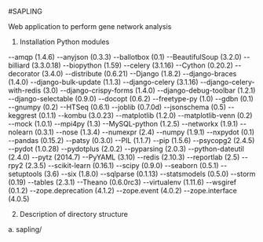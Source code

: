 #SAPLING

Web application to perform gene network analysis

1. Installation Python modules

--amqp (1.4.6)
--anyjson (0.3.3)
--ballotbox (0.1)
--BeautifulSoup (3.2.0)
--billiard (3.3.0.18)
--biopython (1.59)
--celery (3.1.16)
--Cython (0.20.2)
--decorator (3.4.0)
--distribute (0.6.21)
--Django (1.8.2)
--django-braces (1.4.0)
--django-bulk-update (1.1.3)
--django-celery (3.1.16)
--django-celery-with-redis (3.0)
--django-crispy-forms (1.4.0)
--django-debug-toolbar (1.2.1)
--django-selectable (0.9.0)
--docopt (0.6.2)
--freetype-py (1.0)
--gdbn (0.1)
--gnumpy (0.2)
--HTSeq (0.6.1)
--joblib (0.7.0d)
--jsonschema (0.5)
--keggrest (0.1.1)
--kombu (3.0.23)
--matplotlib (1.2.0)
--matplotlib-venn (0.2)
--mock (1.0.1)
--mpi4py (1.3)
--MySQL-python (1.2.5)
--networkx (1.9.1)
--nolearn (0.3.1)
--nose (1.3.4)
--numexpr (2.4)
--numpy (1.9.1)
--nxpydot (0.1)
--pandas (0.15.2)
--patsy (0.3.0)
--PIL (1.1.7)
--pip (1.5.6)
--psycopg2 (2.4.5)
--pydot (1.0.28)
--pydotplus (2.0.2)
--pyparsing (2.0.3)
--python-dateutil (2.4.0)
--pytz (2014.7)
--PyYAML (3.10)
--redis (2.10.3)
--reportlab (2.5)
--rpy2 (2.3.5)
--scikit-learn (0.16.1)
--scipy (0.9.0)
--seaborn (0.5.1)
--setuptools (3.6)
--six (1.8.0)
--sqlparse (0.1.13)
--statsmodels (0.5.0)
--storm (0.19)
--tables (2.3.1)
--Theano (0.6.0rc3)
--virtualenv (1.11.6)
--wsgiref (0.1.2)
--zope.deprecation (4.1.2)
--zope.event (4.0.2)
--zope.interface (4.0.5)


2. Description of directory structure

a. sapling/




